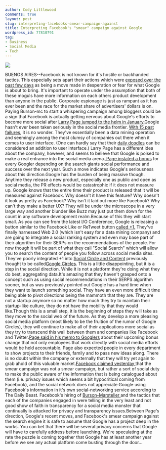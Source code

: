 ```yaml
---
author: Cody Littlewood
comments: true
layout: post
slug: interpreting-facebooks-smear-campaign-against
title: Interpreting Facebook's "smear" campaign against Google
wordpress_id: 77810791
tag:
- Business
- Social Media
- Tech
---
```


![](http://codylittlewood.me/wp-content/uploads/2011/05/facebookvgoogle1-300x153.png)

[](http://codylittlewood.me/wp-content/uploads/2011/05/facebookvgoogle1.png)BUENOS AIRES--Facebook is not known for it's hostile or backhanded tactics. This especially sets apart their actions which were [exposed over the past few days](http://www.thedailybeast.com/blogs-and-stories/2011-05-12/facebook-busted-in-clumsy-smear-attempt-on-google/#) as being a move made in desperation or fear for what Google is about to bring. It's important to operate under the assumption that both of these moguls have more information on each others product development than anyone in the public. Corporate espionage is just as rampant as it has ever been and the race for the market share of advertisers' dollars is on. Paying Burson-mc to start a whispering campaign among bloggers could be a sign that Facebook is actually getting nervous about Google's efforts to become more social after [Larry Page jumped to the helm in January.](http://www.tech3dge.com/larry-page-to-become-new-ceo-of-google/)Google hasn't ever been taken seriously in the social media frontier. [With 15 past failures](http://www.businessinsider.com/larry-page-just-tied-employee-bonuses-to-the-success-of-the-googles-social-strategy-2011-4#orkut-big-in-brazil-but-getting-smaller-1), it is no wonder. They've essentially been a data mining operation and seemingly among the most clumsy of companies out there when it comes to user interface. (One can hardly say that their [daily doodles](http://www.google.com/logos/) can be considered an addition to user interface.) Larry Page has a different idea about the company, however, and seems to believe that Google is poised to make a real entrance into the social media arena.[ Page instated a bonus](http://www.businessinsider.com/larry-page-just-tied-employee-bonuses-to-the-success-of-the-googles-social-strategy-2011-4) for every Googler depending on the search giants social performance and success over the next year. Such a move indicates Google's seriousness about this direction.Google has the burden of being massive though. Anytime they release a new product, especially one as public and open as social media, the PR effects would be catastrophic if it does not measure up. Google knows that the entire time their product is released that it will be measured against Facebook. Why doesn't it have this feature? Why doesn't it look as pretty as Facebook? Why isn't it laid out more like Facebook? Why can't they make a better UX? They will be under the microscope in a very large way and another blunder like Buzz may just put them down for the count in any software development realm.Because of this they will start small. As you can see from the latest I/O Conference, Google is releasing a button similar to the Facebook Like or ReTweet button [called +1.](http://www.businessinsider.com/google-announces-2011-3) They've finally harnessed Web 2.0 (which isn't easy for a data mining company) and are going to integrate a social ranking system and even may base part of their algorithm for their SERPs on the recommendations of the people. For now though it will be part of what they call "Social Search" which will allow you to search the content of people you follow across social media sites. They've poorly integrated +1 into [Social Circle and Content](http://www.google.com/s2/search/social) previously thought to be called[Google Circles](http://www.searchenginejournal.com/%E2%80%9Cgoogle-circles%E2%80%9D-the-next-rumor-in-google%E2%80%99s-social%C2%A0scene/28676/). This is a little disappointing, but it is a step in the social direction. While it is not a platform they're doing what they do best, aggregating data.It's amazing that they haven't grasped onto a concept such as using social recommendations in their SERPS algorithm sooner, but as was previously pointed out Google has a hard time when they want to launch something social. They have an even more difficult time being able to pivot directions being the mammoth that they are. They are not a startup anymore so no matter how much they try to maintain their startup-like culture, they do not have the mobility that they would like.Though this is a small step, it is the beginning of steps they will take as they move to the social web of the future. As they develop a more pleasing social media platform (most likely to be the fruition of the rumor of Google Circles), they will continue to make all of their applications more social as they try to transcend this wall between them and companies like Facebook and Twitter.[Page said in his memo to Googlers](http://www.businessinsider.com/larry-page-just-tied-employee-bonuses-to-the-success-of-the-googles-social-strategy-2011-4) about their upcoming bonus change that not only employees that work directly with social media efforts would be held accountable. Page also expected people in every department to show projects to their friends, family and to pass new ideas along. There is no doubt within the company or externally that they will try yet again to grab ahold of this valuable market.[Facebook claimed yesterday ](http://www.thedailybeast.com/blogs-and-stories/2011-05-12/facebook-busted-in-clumsy-smear-attempt-on-google/#)that the smear campaign was not a smear campaign, but rather a sort of social duty to make the public aware of the information that is being catalogued about them (i.e. privacy issues which seems a bit hypocritical coming from Facebook), and the social network does not appreciate Google using Facebook's information in it's own social-networking service according to The Daily Beast. Facebook's hiring of [Burson-Marsteller ](http://www.burson-marsteller.com/)and the tactics that each of the companies engaged in were telling in the very least and not good show of faith in transparency for a social media monster that continually is attacked for privacy and transparency issues.Between Page's direction, Google's recent moves, and Facebook's smear campaign against the search engine it is safe to assume that Google has a project deep in the works. You can bet that there will be several privacy concerns that Google will have to carefully address before launching. We're speculating at the rate the puzzle is coming together that Google has at least another year before we see any actual platform come busting through the door...
